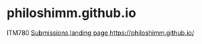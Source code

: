# philoshimm.github.io
ITM780 
<a href="https://philoshimm.github.io/"> Submissions landing page </a>
https://philoshimm.github.io/
